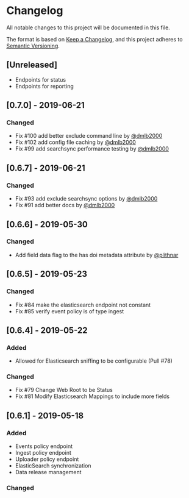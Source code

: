 # Changelog
All notable changes to this project will be documented in this file.

The format is based on [Keep a Changelog](https://keepachangelog.com/en/1.0.0/),
and this project adheres to [Semantic Versioning](https://semver.org/spec/v2.0.0.html).

## [Unreleased]
- Endpoints for status
- Endpoints for reporting

## [0.7.0] - 2019-06-21
### Changed
- Fix #100 add better exclude command line by [@dmlb2000](https://github.com/dmlb2000)
- Fix #102 add config file caching by [@dmlb2000](https://github.com/dmlb2000)
- Fix #99 add searchsync performance testing by [@dmlb2000](https://github.com/dmlb2000)

## [0.6.7] - 2019-06-21
### Changed
- Fix #93 add exclude searchsync options by [@dmlb2000](https://github.com/dmlb2000)
- Fix #91 add better docs by [@dmlb2000](https://github.com/dmlb2000)

## [0.6.6] - 2019-05-30
### Changed
- Add field data flag to the has doi metadata attribute by [@plithnar](https://github.com/plithnar)

## [0.6.5] - 2019-05-23
### Changed
- Fix #84 make the elasticsearch endpoint not constant
- Fix #85 verify event policy is of type ingest

## [0.6.4] - 2019-05-22
### Added
- Allowed for Elasticsearch sniffing to be configurable (Pull #78)

### Changed
- Fix #79 Change Web Root to be Status
- Fix #81 Modify Elasticsearch Mappings to include more fields

## [0.6.1] - 2019-05-18
### Added
- Events policy endpoint
- Ingest policy endpoint
- Uploader policy endpoint
- ElasticSearch synchronization
- Data release management

### Changed
